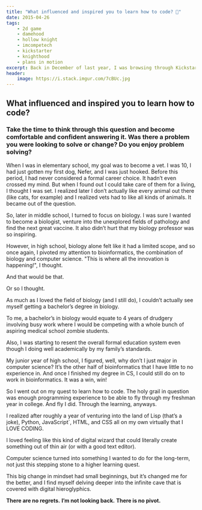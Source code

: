 ```yaml
---
title: "What influenced and inspired you to learn how to code? 🔭"
date: 2015-04-26
tags:
    - 2d game
    - damehood
    - hollow knight
    - imcompetech
    - kickstarter
    - knighthood
    - plans in motion
excerpt: Back in December of last year, I was browsing through Kickstarter - eager to spend my limited college student cash on something awesome. I found Hollow Knight.
header:
    image: https://i.stack.imgur.com/7cBUc.jpg
---
```


## What influenced and inspired you to learn how to code?

### Take the time to think through this question and become comfortable and confident answering it. Was there a problem you were looking to solve or change? Do you enjoy problem solving?

When I was in elementary school, my goal was to become a vet. I was 10, I had just gotten my first dog, Nefer, and I was just hooked. Before this period, I had never considered a formal career choice. It hadn’t even crossed my mind. But when I found out I could take care of them for a living, I thought I was set. I realized later I don’t actually like every animal out there (like cats, for example) and I realized vets had to like all kinds of animals. It became out of the question.

So, later in middle school, I turned to focus on biology. I was sure I wanted to become a biologist, venture into the unexplored fields of pathology and find the next great vaccine. It also didn’t hurt that my biology professor was so inspiring.

However, in high school, biology alone felt like it had a limited scope, and so once again, I pivoted my attention to bioinformatics, the combination of biology and computer science. "This is where all the innovation is happening!", I thought.

And that would be that.

Or so I thought.

As much as I loved the field of biology (and I still do), I couldn’t actually see myself getting a bachelor’s degree in biology.

To me, a bachelor’s in biology would equate to 4 years of drudgery involving busy work where I would be competing with a whole bunch of aspiring medical school zombie students.

Also, I was starting to resent the overall formal education system even though I doing well academically by my family’s standards.

My junior year of high school, I figured, well, why don’t I just major in computer science? It’s the other half of bioinformatics that I have little to no experience in. And once I finished my degree in CS, I could still do on to work in bioinformatics. It was a win, win!

So I went out on my quest to learn how to code. The holy grail in question was enough programming experience to be able to fly through my freshman year in college. And fly I did. Through the learning, anyways.

I realized after roughly a year of venturing into the land of Lisp (that’s a joke), Python, JavaScript`, HTML, and CSS all on my own virtually that I LOVE CODING.

I loved feeling like this kind of digital wizard that could literally create something out of thin air (or with a good text editor).

Computer science turned into something I wanted to do for the long-term, not just this stepping stone to a higher learning quest.

This big change in mindset had small beginnings, but it’s changed me for the better, and I find myself delving deeper into the infinite cave that is covered with digital hieroglyphics.

**There are no regrets.**
**I’m not looking back.**
**There is no pivot.**